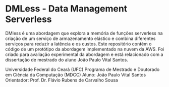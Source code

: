 # DMLess - Data Management Serverless

DMless é uma abordagem que explora a memória de funções serverless na criação de um serviço de armazenamento elástico e combina diferentes serviços para reduzir a latência e os custos. Este repositório contém o código de um protótipo da abordagem implementado na nuvem da AWS. Foi criado para avaliação experimental da abordagem e está relacionado com a dissertação de mestrado do aluno João Paulo Vital Santos.

Universidade Federal do Ceará (UFC)
Programa de Mestrado e Doutorado em Ciência da Computação (MDCC)
Aluno: João Paulo Vital Santos
Orientador: Prof. Dr. Flávio Rubens de Carvalho Sousa
